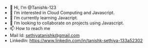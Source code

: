 - 👋 Hi, I’m @Tanishk-123
- 👀 I’m interested in Cloud Computing and Javascript.
- 🌱 I’m currently learning Javacript.
- 💞️ I’m looking to collaborate on projects using Javascript.
- 📫 How to reach me
- Mail Id: sethiyatanishk@gmail.com
- LinkedIn: https://www.linkedin.com/in/tanishk-sethiya-133a52302 

<!---
Tanishk-123/Tanishk-123 is a ✨ special ✨ repository because its `README.md` (this file) appears on your GitHub profile.
You can click the Preview link to take a look at your changes.
--->
